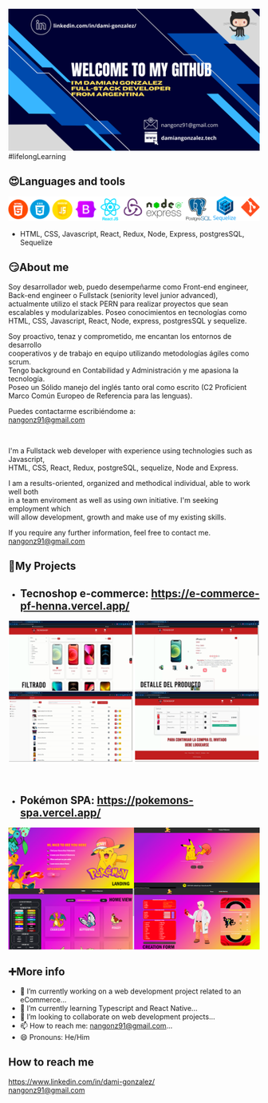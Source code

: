 ![profilePic](./src/PortadaGithub.png)
#lifelongLearning

## 😍Languages and tools
![languages and tools](./src/fullstack.png)

- HTML, CSS, Javascript, React, Redux, Node, Express, postgresSQL, Sequelize

## 😏About me

Soy desarrollador web, puedo desempeñarme como Front-end engineer,  
Back-end engineer o Fullstack (seniority level junior advanced),  
actualmente utilizo el stack PERN para realizar proyectos que sean  
escalables y modularizables. Poseo conocimientos en tecnologías como  
HTML, CSS, Javascript, React, Node, express, postgresSQL y sequelize. 

Soy proactivo, tenaz y comprometido, me encantan los entornos de desarrollo  
cooperativos y de trabajo en equipo utilizando metodologías ágiles como scrum.  
Tengo background en Contabilidad y Administración y me apasiona la tecnología.  
Poseo un Sólido manejo del inglés tanto oral como escrito (C2 Proficient  
Marco Común Europeo de Referencia para las lenguas).

Puedes contactarme escribiéndome a:  
nangonz91@gmail.com  

<br>

I'm a Fullstack web developer with experience using technologies such as Javascript,   
HTML, CSS, React, Redux, postgreSQL, sequelize, Node and Express.  

I am a results-oriented, organized and methodical individual, able to work well both  
in a team enviroment as well as using own initiative. I'm seeking employment which  
will allow development, growth and make use of my existing skills.

If you require any further information, feel free to contact me.  
nangonz91@gmail.com

## 📎My Projects
- ## Tecnoshop e-commerce: https://e-commerce-pf-henna.vercel.app/
![Tecnoshop screenshots](./src/Tecnoshop-Screenshots.png)

<br>

- ## Pokémon SPA: https://pokemons-spa.vercel.app/  
![Pokemon screenshots](./src/pokemonSPA-screenshots.png)

## ➕More info
- 🔭 I’m currently working on a web development project related to an eCommerce...
- 🌱 I’m currently learning Typescript and React Native...
- 👯 I’m looking to collaborate on web development projects...
- 📫 How to reach me: nangonz91@gmail.com...
- 😄 Pronouns: He/Him

## How to reach me
https://www.linkedin.com/in/dami-gonzalez/
<br>
nangonz91@gmail.com